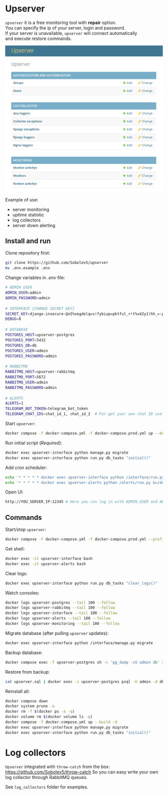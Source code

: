 # Upserver 

`upserver` it is a free monitoring tool with **repair** option.  
You can specify the ip of your server, login and password.  
If your server is unavailable, `upserver` will connect automatically  
and execute restore commands.
  
![](https://github.com/Sobolev5/upserver/blob/master/interface/static/upserver.png)

Example of use:  
- server monitoring    
- uptime statistic  
- log collectors
- server down alerting 
   
## Install and run
Clone repository first:   
```sh
git clone https://github.com/Sobolev5/upserver
mv .env.example .env
```

Change variables in *.env* file:
```sh
# ADMIN USER 
ADMIN_USER=admin
ADMIN_PASSWORD=admin

# INTERFACE [CHANGE SECRET KEY]
SECRET_KEY=django-insecure-@x5%xegdelq=s!fybiup=pktful_+!t%x42y1!hh_=-p71kz9s 
DEBUG=0

# DATABASE 
POSTGRES_HOST=upserver-postgres
POSTGRES_PORT=5432
POSTGRES_DB=db
POSTGRES_USER=admin
POSTGRES_PASSWORD=admin

# RABBITMQ
RABBITMQ_HOST=upserver-rabbitmq
RABBITMQ_PORT=5672
RABBITMQ_USER=admin 
RABBITMQ_PASSWORD=admin

# ALERTS
ALERTS=1
TELEGRAM_BOT_TOKEN=telegram_bot_token
TELEGRAM_CHAT_IDS=chat_id_1, chat_id_2  # For get your own chat ID use https://t.me/myidbot
```

Start `upserver`:
```sh
docker compose -f docker-compose.yml -f docker-compose.prod.yml up --build -d
```

Run initial script (*Required*):
```sh
docker exec upserver-interface python manage.py migrate
docker exec upserver-interface python run.py db_tasks "initial()"
```

Add cron scheduler:
```sh
echo '* * * * * docker exec upserver-interface python /interface/run.py log_collector.tasks "run_every_minute()" &>/dev/null' >> /var/spool/cron/root 
echo '* * * * * docker exec upserver-alerts python /alerts/run.py &>/dev/null' >> /var/spool/cron/root 
```

Open UI:  
```sh
http://YOU_SERVER_IP:12345 # Here you can log in with ADMIN_USER and ADMIN_PASSWORD
```

## Commands
Start/stop `upserver`:
```sh
docker compose -f docker-compose.yml -f docker-compose.prod.yml --profile app up --build -d
```

Get shell:
```sh
docker exec -it upserver-interface bash
docker exec -it upserver-alerts bash
```

Clear logs:
```sh
docker exec upserver-interface python run.py db_tasks "clear_logs()"
```

Watch consoles:
```sh
docker logs upserver-postgres --tail 100 --follow
docker logs upserver-rabbitmq --tail 100 --follow
docker logs upserver-interface --tail 100 --follow
docker logs upserver-alerts --tail 100 --follow
docker logs upserver-monitoring --tail 100 --follow
```

Migrate database (after pulling `upserver` updates):
```sh
docker exec upserver-interface python /interface/manage.py migrate
```

Backup database:
```sh
docker compose exec -T upserver-postgres sh -c 'pg_dump -cU admin db' > upserver.sql
```

Restore from backup:
```sh
cat upserver.sql | docker exec -i upserver-postgres psql -U admin -d db
```

Reinstall all:
```sh
docker compose down
docker system prune -a
docker rm -f $(docker ps -a -q)
docker volume rm $(docker volume ls -q)
docker compose -f docker-compose.yml up --build -d
docker exec upserver-interface python manage.py migrate
docker exec upserver-interface python run.py db_tasks "initial()"
```

# Log collectors
`Upserver` integrated with `throw-catch` from the box:
https://github.com/Sobolev5/throw-catch 
So you can easy write your own log collector through RabbitMQ queues.

See `log_collectors` folder for examples.

